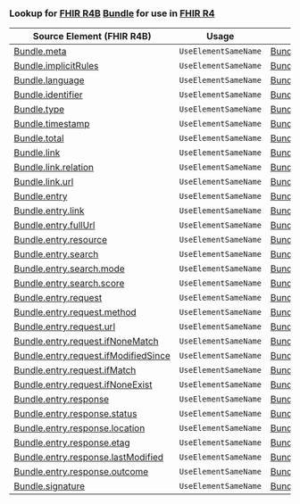 ### Lookup for [FHIR R4B](https://hl7.org/fhir/R4B/) [Bundle](https://hl7.org/fhir/R4B/Bundle.html) for use in [FHIR R4](https://hl7.org/fhir/R4/)

| Source Element (FHIR R4B) | Usage | Target |
| -------------- | ----- | ------ |
| [Bundle.meta](https://hl7.org/fhir/R4B/Bundle.html#resource) | `UseElementSameName` | [Bundle.meta](https://hl7.org/fhir/R4/Bundle.html#resource) |
| [Bundle.implicitRules](https://hl7.org/fhir/R4B/Bundle.html#resource) | `UseElementSameName` | [Bundle.implicitRules](https://hl7.org/fhir/R4/Bundle.html#resource) |
| [Bundle.language](https://hl7.org/fhir/R4B/Bundle.html#resource) | `UseElementSameName` | [Bundle.language](https://hl7.org/fhir/R4/Bundle.html#resource) |
| [Bundle.identifier](https://hl7.org/fhir/R4B/Bundle.html#resource) | `UseElementSameName` | [Bundle.identifier](https://hl7.org/fhir/R4/Bundle.html#resource) |
| [Bundle.type](https://hl7.org/fhir/R4B/Bundle.html#resource) | `UseElementSameName` | [Bundle.type](https://hl7.org/fhir/R4/Bundle.html#resource) |
| [Bundle.timestamp](https://hl7.org/fhir/R4B/Bundle.html#resource) | `UseElementSameName` | [Bundle.timestamp](https://hl7.org/fhir/R4/Bundle.html#resource) |
| [Bundle.total](https://hl7.org/fhir/R4B/Bundle.html#resource) | `UseElementSameName` | [Bundle.total](https://hl7.org/fhir/R4/Bundle.html#resource) |
| [Bundle.link](https://hl7.org/fhir/R4B/Bundle.html#resource) | `UseElementSameName` | [Bundle.link](https://hl7.org/fhir/R4/Bundle.html#resource) |
| [Bundle.link.relation](https://hl7.org/fhir/R4B/Bundle.html#resource) | `UseElementSameName` | [Bundle.link.relation](https://hl7.org/fhir/R4/Bundle.html#resource) |
| [Bundle.link.url](https://hl7.org/fhir/R4B/Bundle.html#resource) | `UseElementSameName` | [Bundle.link.url](https://hl7.org/fhir/R4/Bundle.html#resource) |
| [Bundle.entry](https://hl7.org/fhir/R4B/Bundle.html#resource) | `UseElementSameName` | [Bundle.entry](https://hl7.org/fhir/R4/Bundle.html#resource) |
| [Bundle.entry.link](https://hl7.org/fhir/R4B/Bundle.html#resource) | `UseElementSameName` | [Bundle.entry.link](https://hl7.org/fhir/R4/Bundle.html#resource) |
| [Bundle.entry.fullUrl](https://hl7.org/fhir/R4B/Bundle.html#resource) | `UseElementSameName` | [Bundle.entry.fullUrl](https://hl7.org/fhir/R4/Bundle.html#resource) |
| [Bundle.entry.resource](https://hl7.org/fhir/R4B/Bundle.html#resource) | `UseElementSameName` | [Bundle.entry.resource](https://hl7.org/fhir/R4/Bundle.html#resource) |
| [Bundle.entry.search](https://hl7.org/fhir/R4B/Bundle.html#resource) | `UseElementSameName` | [Bundle.entry.search](https://hl7.org/fhir/R4/Bundle.html#resource) |
| [Bundle.entry.search.mode](https://hl7.org/fhir/R4B/Bundle.html#resource) | `UseElementSameName` | [Bundle.entry.search.mode](https://hl7.org/fhir/R4/Bundle.html#resource) |
| [Bundle.entry.search.score](https://hl7.org/fhir/R4B/Bundle.html#resource) | `UseElementSameName` | [Bundle.entry.search.score](https://hl7.org/fhir/R4/Bundle.html#resource) |
| [Bundle.entry.request](https://hl7.org/fhir/R4B/Bundle.html#resource) | `UseElementSameName` | [Bundle.entry.request](https://hl7.org/fhir/R4/Bundle.html#resource) |
| [Bundle.entry.request.method](https://hl7.org/fhir/R4B/Bundle.html#resource) | `UseElementSameName` | [Bundle.entry.request.method](https://hl7.org/fhir/R4/Bundle.html#resource) |
| [Bundle.entry.request.url](https://hl7.org/fhir/R4B/Bundle.html#resource) | `UseElementSameName` | [Bundle.entry.request.url](https://hl7.org/fhir/R4/Bundle.html#resource) |
| [Bundle.entry.request.ifNoneMatch](https://hl7.org/fhir/R4B/Bundle.html#resource) | `UseElementSameName` | [Bundle.entry.request.ifNoneMatch](https://hl7.org/fhir/R4/Bundle.html#resource) |
| [Bundle.entry.request.ifModifiedSince](https://hl7.org/fhir/R4B/Bundle.html#resource) | `UseElementSameName` | [Bundle.entry.request.ifModifiedSince](https://hl7.org/fhir/R4/Bundle.html#resource) |
| [Bundle.entry.request.ifMatch](https://hl7.org/fhir/R4B/Bundle.html#resource) | `UseElementSameName` | [Bundle.entry.request.ifMatch](https://hl7.org/fhir/R4/Bundle.html#resource) |
| [Bundle.entry.request.ifNoneExist](https://hl7.org/fhir/R4B/Bundle.html#resource) | `UseElementSameName` | [Bundle.entry.request.ifNoneExist](https://hl7.org/fhir/R4/Bundle.html#resource) |
| [Bundle.entry.response](https://hl7.org/fhir/R4B/Bundle.html#resource) | `UseElementSameName` | [Bundle.entry.response](https://hl7.org/fhir/R4/Bundle.html#resource) |
| [Bundle.entry.response.status](https://hl7.org/fhir/R4B/Bundle.html#resource) | `UseElementSameName` | [Bundle.entry.response.status](https://hl7.org/fhir/R4/Bundle.html#resource) |
| [Bundle.entry.response.location](https://hl7.org/fhir/R4B/Bundle.html#resource) | `UseElementSameName` | [Bundle.entry.response.location](https://hl7.org/fhir/R4/Bundle.html#resource) |
| [Bundle.entry.response.etag](https://hl7.org/fhir/R4B/Bundle.html#resource) | `UseElementSameName` | [Bundle.entry.response.etag](https://hl7.org/fhir/R4/Bundle.html#resource) |
| [Bundle.entry.response.lastModified](https://hl7.org/fhir/R4B/Bundle.html#resource) | `UseElementSameName` | [Bundle.entry.response.lastModified](https://hl7.org/fhir/R4/Bundle.html#resource) |
| [Bundle.entry.response.outcome](https://hl7.org/fhir/R4B/Bundle.html#resource) | `UseElementSameName` | [Bundle.entry.response.outcome](https://hl7.org/fhir/R4/Bundle.html#resource) |
| [Bundle.signature](https://hl7.org/fhir/R4B/Bundle.html#resource) | `UseElementSameName` | [Bundle.signature](https://hl7.org/fhir/R4/Bundle.html#resource) |
